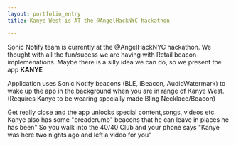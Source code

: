 ```yaml
---
layout: portfolio_entry
title: Kanye West is AT the @AngelHackNYC hackathon

---
```


Sonic Notify team is currently at the @AngelHackNYC hackathon. We thought with all the fun/sucess we are having with Retail beacon implemenations. Maybe there is a silly idea we can do, so we present the app **KANYE**

Application uses Sonic Notify beacons (BLE, iBeacon, AudioWatermark) to wake up the app in the background when you are in range of Kanye West. (Requires Kanye to be wearing specially made Bling Necklace/Beacon)

Get really close and the app unlocks special content,songs, videos etc. Kanye also has some "breadcrumb" beacons that he can leave in places he has been" So you walk into the 40/40 Club and your phone says "Kanye was here two nights ago and left a video for you"
